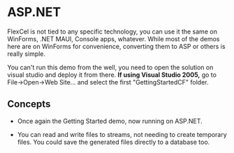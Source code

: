 # ASP.NET

FlexCel is not tied to any specific technology, you can use it the same
on WinForms, .NET MAUI, Console apps, whatever. While most of the
demos here are on WinForms for convenience, converting them to ASP or others
is really simple.

You can\'t run this demo from the well, you need to open the solution on
visual studio and deploy it from there. **If using Visual Studio 2005,**
go to File-\>Open-\>Web Site\... and select the first
\"GettingStartedCF\" folder.

## Concepts

- Once again the Getting Started demo, now running on ASP.NET.

- You can read and write files to streams, not needing to create
  temporary files. You could save the generated files directly to a
  database too.
